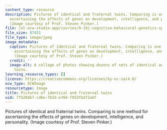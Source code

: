 ```yaml
---
content_type: resource
description: Pictures of identical and fraternal twins. Comparing is one method for
  ascertaining the effects of genes on development, intelligence, and personality.
  (Image courtesy of Prof. Steven Pinker.)
file: /ol-ocw-studio-app/courses/9-19j-cognitive-behavioral-genetics-spring-2001/77520d67cd6e7b3de704f953fbd72abf_9-19js01.jpg
file_size: 87451
file_type: image/jpeg
image_metadata:
  caption: Pictures of identical and fraternal twins. Comparing is one method for
    ascertaining the effects of genes on development, intelligence, and personality.
    (Image courtesy of Prof. Steven Pinker.)
  credit: ''
  image-alt: A collage of photos showing dozens of sets of identical and fraternal
    twins.
learning_resource_types: []
license: https://creativecommons.org/licenses/by-nc-sa/4.0/
ocw_type: OCWImage
resourcetype: Image
title: Pictures of identical and fraternal twins
uid: 77520d67-cd6e-7b3d-e704-f953fbd72abf
---
```

Pictures of identical and fraternal twins. Comparing is one method for ascertaining the effects of genes on development, intelligence, and personality. (Image courtesy of Prof. Steven Pinker.)